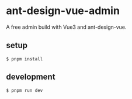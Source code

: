 # ant-design-vue-admin

A free admin build with Vue3 and ant-design-vue.

## setup

```shell
$ pnpm install
```

## development

```shell
$ pnpm run dev
```

